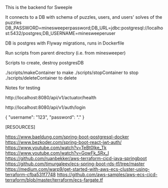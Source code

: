 This is the backend for Sweeple

It connects to a DB with schema of puzzles, users, and users' solves of the puzzles
DB_PASSWORD=minesweeperpassword;DB_URL=jdbc:postgresql://localhost:5432/postgres;DB_USERNAME=minesweeperuser

DB is postgres with Flyway migrations, runs in Dockerfile

Run scripts from parent directory
(i.e. from minesweeper)

Scripts to create, destroy postgresDB

./scripts/makeContainer to make
./scripts/stopContainer to stop
./scripts/deleteContainer to delete

Notes for testing

http://localhost:8080/api/v1/actuator/health

http://localhost:8080/api/v1/auth/login

{
"username": "123",
"password": "."
}



[RESOURCES]

https://www.baeldung.com/spring-boot-postgresql-docker
https://www.bezkoder.com/spring-boot-react-jwt-auth/
https://www.youtube.com/watch?v=TeBt0Ike_Tk
https://www.youtube.com/watch?v=GowFk_5Rx_I
https://github.com/ruanbekker/aws-terraform-cicd-java-springboot
https://github.com/timurgaleev/ecs-spring-boot-rds-tf/tree/master
https://medium.com/warp9/get-started-with-aws-ecs-cluster-using-terraform-cfba531f7748
https://github.com/aws-samples/aws-ecs-cicd-terraform/blob/master/terraform/ecs-fargate.tf
